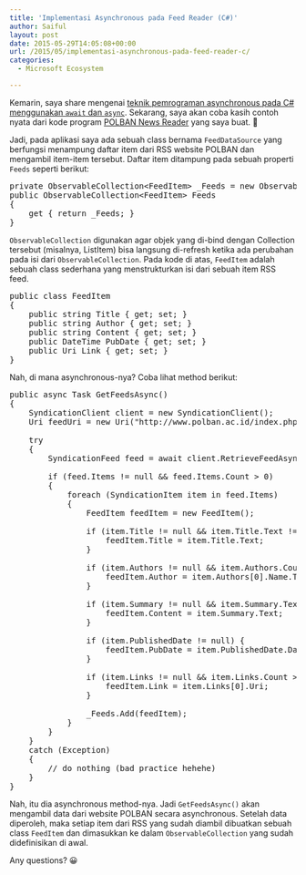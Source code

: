 ```yaml
---
title: 'Implementasi Asynchronous pada Feed Reader (C#)'
author: Saiful
layout: post
date: 2015-05-29T14:05:08+00:00
url: /2015/05/implementasi-asynchronous-pada-feed-reader-c/
categories:
  - Microsoft Ecosystem

---
```

Kemarin, saya share mengenai [teknik pemrograman asynchronous pada C# menggunakan `await` dan `async`][1]. Sekarang, saya akan coba kasih contoh nyata dari kode program [POLBAN News Reader][2] yang saya buat. 🙂

Jadi, pada aplikasi saya ada sebuah class bernama `FeedDataSource` yang berfungsi menampung daftar item dari RSS website POLBAN dan mengambil item-item tersebut. Daftar item ditampung pada sebuah properti `Feeds` seperti berikut:

<pre class="lang:c# decode:true ">private ObservableCollection&lt;FeedItem&gt; _Feeds = new ObservableCollection&lt;FeedItem&gt;();
public ObservableCollection&lt;FeedItem&gt; Feeds
{
    get { return _Feeds; }
}</pre>

<!--more-->

`ObservableCollection` digunakan agar objek yang di-bind dengan Collection tersebut (misalnya, ListItem) bisa langsung di-refresh ketika ada perubahan pada isi dari `ObservableCollection`. Pada kode di atas, `FeedItem` adalah sebuah class sederhana yang menstrukturkan isi dari sebuah item RSS feed.

<pre class="lang:c# decode:true ">public class FeedItem
{
    public string Title { get; set; }
    public string Author { get; set; }
    public string Content { get; set; }
    public DateTime PubDate { get; set; }
    public Uri Link { get; set; }
}</pre>

Nah, di mana asynchronous-nya? Coba lihat method berikut:

<pre class="lang:c# mark:1,8 decode:true">public async Task GetFeedsAsync()
{
    SyndicationClient client = new SyndicationClient();
    Uri feedUri = new Uri("http://www.polban.ac.id/index.php?format=feed&type=rss");

    try
    {
        SyndicationFeed feed = await client.RetrieveFeedAsync(feedUri);

        if (feed.Items != null && feed.Items.Count &gt; 0)
        {
            foreach (SyndicationItem item in feed.Items)
            {
                FeedItem feedItem = new FeedItem();

                if (item.Title != null && item.Title.Text != null) {
                    feedItem.Title = item.Title.Text;
                }

                if (item.Authors != null && item.Authors.Count &gt; 0) {
                    feedItem.Author = item.Authors[0].Name.ToString();
                }

                if (item.Summary != null && item.Summary.Text != null) {
                    feedItem.Content = item.Summary.Text;
                }

                if (item.PublishedDate != null) {
                    feedItem.PubDate = item.PublishedDate.DateTime;
                }

                if (item.Links != null && item.Links.Count &gt; 0) {
                    feedItem.Link = item.Links[0].Uri;
                }

                _Feeds.Add(feedItem);
            }
        }
    }
    catch (Exception)
    {
        // do nothing (bad practice hehehe)
    }
}</pre>

Nah, itu dia asynchronous method-nya. Jadi `GetFeedsAsync()` akan mengambil data dari website POLBAN secara asynchronous. Setelah data diperoleh, maka setiap item dari RSS yang sudah diambil dibuatkan sebuah class `FeedItem` dan dimasukkan ke dalam `ObservableCollection` yang sudah didefinisikan di awal.

Any questions? 😀

 [1]: http://saiful.web.id/2015/05/asynchronous-await-async-c/
 [2]: https://github.com/saifulwebid/polban-news-reader/